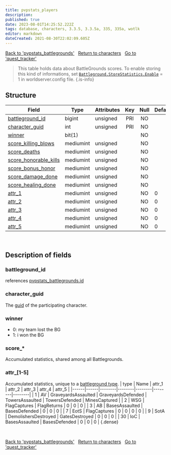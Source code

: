 ```yaml
---
title: pvpstats_players
description: 
published: true
date: 2023-08-01T14:25:52.222Z
tags: database, characters, 3.3.5, 3.3.5a, 335, 335a, wotlk
editor: markdown
dateCreated: 2021-08-30T22:02:09.605Z
---
```


<a href="https://trinitycore.info/en/database/335/characters/pvpstats_battlegrounds" class="mt-5 v-btn v-btn--depressed v-btn--flat v-btn--outlined theme--light v-size--default darkblue--text text--lighten-3"><span class="v-btn__content"><i aria-hidden="true" class="v-icon notranslate v-icon--left mdi mdi-arrow-left theme--light"></i><span>Back to 'pvpstats_battlegrounds'</span></span></a>&nbsp;&nbsp;&nbsp;<a href="https://trinitycore.info/en/database/335/characters/home" class="mt-5 v-btn v-btn--depressed v-btn--flat v-btn--outlined theme--light v-size--default darkblue--text text--lighten-3"><span class="v-btn__content"><i aria-hidden="true" class="v-icon notranslate v-icon--left mdi mdi-home-outline theme--light"></i><span>Return to characters</span></span></a>&nbsp;&nbsp;&nbsp;<a href="https://trinitycore.info/en/database/335/characters/quest_tracker" class="mt-5 v-btn v-btn--depressed v-btn--flat v-btn--outlined theme--light v-size--default darkblue--text text--lighten-3"><span class="v-btn__content"><span>Go to 'quest_tracker'</span><i aria-hidden="true" class="v-icon notranslate v-icon--right mdi mdi-arrow-right theme--light"></i></span></a>

> This table holds data about BattleGrounds scores.
> To enable storing this kind of informations, set [`Battleground.StoreStatistics.Enable`](https://trinitycore.info/en/files/configuration/home) = 1 in worldserver.config file.
{.is-info}


## Structure

| Field | Type | Attributes | Key | Null | Default | Extra | Comment |
| --- | --- | --- | :---: | :---: | --- | --- | --- |
| [battleground_id](#battleground_id) | bigint | unsigned | PRI | NO |  |  |  |
| [character_guid](#character_guid) | int | unsigned | PRI | NO |  |  |  |
| [winner](#winner) | bit(1) |  |  | NO |  |  |  |
| [score_killing_blows](#score_killing_blows) | mediumint | unsigned |  | NO |  |  |  |
| [score_deaths](#score_deaths) | mediumint | unsigned |  | NO |  |  |  |
| [score_honorable_kills](#score_*) | mediumint | unsigned |  | NO |  |  |  |
| [score_bonus_honor](#score_*) | mediumint | unsigned |  | NO |  |  |  |
| [score_damage_done](#score_*) | mediumint | unsigned |  | NO |  |  |  |
| [score_healing_done](#score_*) | mediumint | unsigned |  | NO |  |  |  |
| [attr_1](#attr_[1-5]) | mediumint | unsigned |  | NO | 0 |  |  |
| [attr_2](#attr_[1-5]) | mediumint | unsigned |  | NO | 0 |  |  |
| [attr_3](#attr_[1-5]) | mediumint | unsigned |  | NO | 0 |  |  |
| [attr_4](#attr_[1-5]) | mediumint | unsigned |  | NO | 0 |  |  |
| [attr_5](#attr_[1-5]) | mediumint | unsigned |  | NO | 0 |  |  |
&nbsp;
## Description of fields

### battleground_id
references [pvpstats_battlegrounds.id](../characters/pvpstats_battlegrounds#id)
&nbsp;

### character_guid
The [guid](../characters/characters/#guid) of the participating character.
&nbsp;

### winner
* 0: my team lost the BG
* 1: i won the BG
&nbsp;

### score_*
Accumulated statistics, shared among all Battlegrounds.
&nbsp;

### attr_\[1-5\]
Accumulated statistics, unique to a [battleground type](../characters/pvpstats_battlegrounds#type).
| type | Name | attr_1 | attr_2 | attr_3 | attr_4 | attr_5 |
|------|------|--------|--------|--------|--------|--------|
| 1 | AV | GraveyardsAssaulted | GraveyardsDefended | TowersAssaulted | TowersDefended | MinesCaptured |
| 2 | WSG | FlagCaptures | FlagReturns | 0 | 0 | 0 |
| 3 | AB | BasesAssaulted | BasesDefended | 0 | 0 | 0 |
| 7 | EotS | FlagCaptures | 0 | 0 | 0 | 0 |
| 9 | SotA | DemolishersDestroyed | GatesDestroyed | 0 | 0 | 0 |
| 30 | IoC | BasesAssaulted | BasesDefended | 0 | 0 | 0 |
{.dense}

&nbsp;

<a href="https://trinitycore.info/en/database/335/characters/pvpstats_battlegrounds" class="mt-5 v-btn v-btn--depressed v-btn--flat v-btn--outlined theme--light v-size--default darkblue--text text--lighten-3"><span class="v-btn__content"><i aria-hidden="true" class="v-icon notranslate v-icon--left mdi mdi-arrow-left theme--light"></i><span>Back to 'pvpstats_battlegrounds'</span></span></a>&nbsp;&nbsp;&nbsp;<a href="https://trinitycore.info/en/database/335/characters/home" class="mt-5 v-btn v-btn--depressed v-btn--flat v-btn--outlined theme--light v-size--default darkblue--text text--lighten-3"><span class="v-btn__content"><i aria-hidden="true" class="v-icon notranslate v-icon--left mdi mdi-home-outline theme--light"></i><span>Return to characters</span></span></a>&nbsp;&nbsp;&nbsp;<a href="https://trinitycore.info/en/database/335/characters/quest_tracker" class="mt-5 v-btn v-btn--depressed v-btn--flat v-btn--outlined theme--light v-size--default darkblue--text text--lighten-3"><span class="v-btn__content"><span>Go to 'quest_tracker'</span><i aria-hidden="true" class="v-icon notranslate v-icon--right mdi mdi-arrow-right theme--light"></i></span></a>
